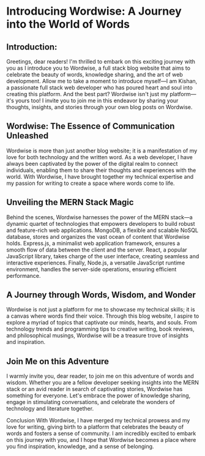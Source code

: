 # Introducing Wordwise: A Journey into the World of Words
## Introduction:
Greetings, dear readers! I'm thrilled to embark on this exciting journey with you as I introduce you to Wordwise, a full stack blog website that aims to celebrate the beauty of words, knowledge sharing, and the art of web development. Allow me to take a moment to introduce myself—I am Kishan, a passionate full stack web developer who has poured heart and soul into creating this platform. And the best part? Wordwise isn't just my platform—it's yours too! I invite you to join me in this endeavor by sharing your thoughts, insights, and stories through your own blog posts on Wordwise.



## Wordwise: The Essence of Communication Unleashed
Wordwise is more than just another blog website; it is a manifestation of my love for both technology and the written word. As a web developer, I have always been captivated by the power of the digital realm to connect individuals, enabling them to share their thoughts and experiences with the world. With Wordwise, I have brought together my technical expertise and my passion for writing to create a space where words come to life.



## Unveiling the MERN Stack Magic
Behind the scenes, Wordwise harnesses the power of the MERN stack—a dynamic quartet of technologies that empowers developers to build robust and feature-rich web applications. MongoDB, a flexible and scalable NoSQL database, stores and organizes the vast ocean of content that Wordwise holds. Express.js, a minimalist web application framework, ensures a smooth flow of data between the client and the server. React, a popular JavaScript library, takes charge of the user interface, creating seamless and interactive experiences. Finally, Node.js, a versatile JavaScript runtime environment, handles the server-side operations, ensuring efficient performance.



## A Journey through Words, Wisdom, and Wonder
Wordwise is not just a platform for me to showcase my technical skills; it is a canvas where words find their voice. Through this blog website, I aspire to explore a myriad of topics that captivate our minds, hearts, and souls. From technology trends and programming tips to creative writing, book reviews, and philosophical musings, Wordwise will be a treasure trove of insights and inspiration.



## Join Me on this Adventure
I warmly invite you, dear reader, to join me on this adventure of words and wisdom. Whether you are a fellow developer seeking insights into the MERN stack or an avid reader in search of captivating stories, Wordwise has something for everyone. Let's embrace the power of knowledge sharing, engage in stimulating conversations, and celebrate the wonders of technology and literature together.



Conclusion
With Wordwise, I have merged my technical prowess and my love for writing, giving birth to a platform that celebrates the beauty of words and fosters a sense of community. I am incredibly excited to embark on this journey with you, and I hope that Wordwise becomes a place where you find inspiration, knowledge, and a sense of belonging. 
